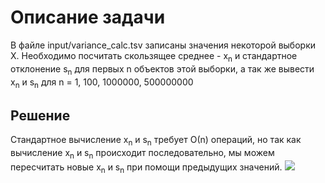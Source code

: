 # Описание задачи
В файле input/variance_calc.tsv записаны значения некоторой выборки X. Необходимо посчитать скользящее среднее - x<sub>n</sub> и стандартное отклонение s<sub>n</sub> для первых n объектов этой выборки, а так же вывести x<sub>n</sub> и s<sub>n</sub> для n = 1, 100, 1000000, 500000000
## Решение
Стандартное вычисление x<sub>n</sub> и s<sub>n</sub> требует О(n) операций, но так как вычисление x<sub>n</sub> и s<sub>n</sub> происходит последовательно, мы можем пересчитать новые x<sub>n</sub> и s<sub>n</sub> при помощи предыдущих значений.
<img src="https://render.githubusercontent.com/render/math?math=x_n = x_{n-1} + (num_n - x_{n-1}) / n">
